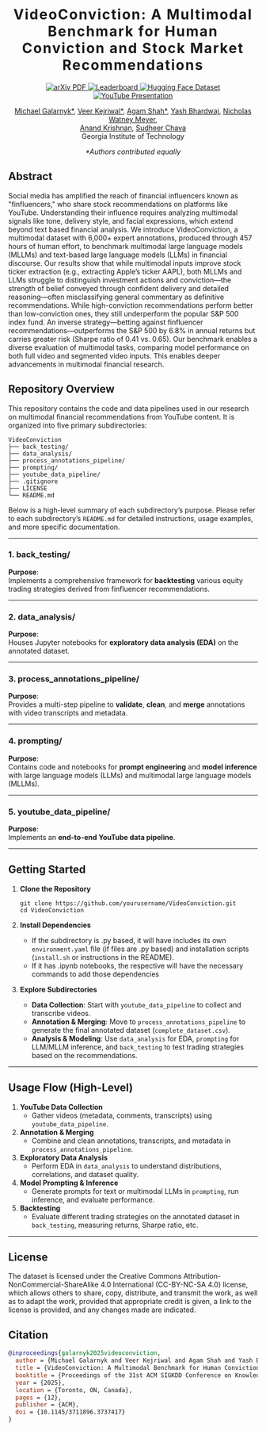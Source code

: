 <h1 align='center' style="text-align:center; font-weight:bold; font-size:2.0em;letter-spacing:2.0px;">
                VideoConviction: A Multimodal Benchmark for Human Conviction and Stock Market Recommendations</h1>                

<p align="center">
  <a href="https://arxiv.org/abs/2502.02696">
    <img src="https://img.shields.io/badge/arXiv-2502.02696-b31b1b" alt="arXiv PDF">
  </a>
  <a href="https://huggingface.co/spaces/gtfintechlab/VideoConvictionLeaderboard">
    <img src="https://img.shields.io/badge/Leaderboard-View-blueviolet?logo=ranking" alt="Leaderboard">
  </a>
  <a href="https://huggingface.co/datasets/gtfintechlab/VideoConviction">
    <img src="https://img.shields.io/badge/Dataset-HuggingFace-orange?logo=huggingface" alt="Hugging Face Dataset">
  </a>
  <a href="https://youtu.be/4tJTEmNbt-Y?si=NyUCWoTovQIhYZG5">
    <img src="https://img.shields.io/badge/Presentation-YouTube-red?logo=youtube" alt="YouTube Presentation">
  </a>
</p>

<p align="center">
  <a href="https://www.linkedin.com/in/michaelgalarnyk/">Michael Galarnyk*</a>,
  <a href="https://www.linkedin.com/in/veerkejriwal/">Veer Kejriwal*</a>,
  <a href="https://shahagam4.github.io/">Agam Shah*</a>,
  <a href="https://www.linkedin.com/in/yash-bhardwaj-tech/">Yash Bhardwaj</a>,
  <a href="https://www.linkedin.com/in/nicholaswatney/">Nicholas Watney Meyer</a>,<br/>
  <a href="https://www.linkedin.com/in/anandmkrishnan/">Anand Krishnan</a>,
  <a href="https://www.scheller.gatech.edu/directory/faculty/chava/index.html">Sudheer Chava</a><br/>
Georgia Institute of Technology<br/>
</p>

<p align="center"><em>*Authors contributed equally</em></p>


## Abstract

Social media has amplified the reach of financial influencers known as "finfluencers," who share stock recommendations on platforms like YouTube. Understanding their influence requires analyzing
multimodal signals like tone, delivery style, and facial expressions, which extend beyond text based financial analysis. We introduce VideoConviction, a multimodal dataset with 6,000+ expert annotations, produced through 457 hours of human effort, to benchmark multimodal large language models (MLLMs) and text-based large language models (LLMs) in financial discourse. Our results show that while multimodal inputs improve stock ticker extraction (e.g., extracting Apple’s ticker AAPL), both MLLMs and LLMs struggle to distinguish investment actions and conviction—the strength of belief conveyed through confident delivery and detailed reasoning—often misclassifying general commentary as definitive recommendations. While high-conviction recommendations perform better than low-conviction ones, they still underperform the popular S&P 500 index fund. An inverse strategy—betting against finfluencer recommendations—outperforms the S&P 500 by 6.8% in annual returns but carries greater risk (Sharpe ratio of 0.41 vs. 0.65). Our benchmark enables a diverse evaluation of multimodal tasks, comparing model performance on both full video and segmented video inputs. This enables deeper advancements in multimodal financial research. 

## Repository Overview
This repository contains the code and data pipelines used in our research on multimodal financial recommendations from YouTube content. It is organized into five primary subdirectories:

```
VideoConviction
├── back_testing/
├── data_analysis/
├── process_annotations_pipeline/
├── prompting/
├── youtube_data_pipeline/
├── .gitignore
├── LICENSE
└── README.md
```
Below is a high-level summary of each subdirectory’s purpose. Please refer to each subdirectory’s `README.md` for detailed instructions, usage examples, and more specific documentation.

----------

### 1. back_testing/

**Purpose**:  
Implements a comprehensive framework for **backtesting** various equity trading strategies derived from finfluencer recommendations.

----------

### 2. data_analysis/

**Purpose**:  
Houses Jupyter notebooks for **exploratory data analysis (EDA)** on the annotated dataset.

----------

### 3. process_annotations_pipeline/

**Purpose**:  
Provides a multi-step pipeline to **validate**, **clean**, and **merge** annotations with video transcripts and metadata.

----------

### 4. prompting/

**Purpose**:  
Contains code and notebooks for **prompt engineering** and **model inference** with large language models (LLMs) and multimodal large language models (MLLMs).

----------

### 5. youtube_data_pipeline/

**Purpose**:  
Implements an **end-to-end YouTube data pipeline**. 

----------

## Getting Started

1.  **Clone the Repository**
    
    ```
    git clone https://github.com/yourusername/VideoConviction.git
    cd VideoConviction
    ```
    
2.  **Install Dependencies**  
    - If the subdirectory is .py based, it will have includes its own `environment.yaml` file (if files are .py based) and installation scripts (`install.sh` or instructions in the README). 
    - If it has .ipynb notebooks, the respective will have the necessary commands to add those dependencies
4.  **Explore Subdirectories**
    -   **Data Collection**: Start with `youtube_data_pipeline` to collect and transcribe videos.
    -   **Annotation & Merging**: Move to `process_annotations_pipeline` to generate the final annotated dataset (`complete_dataset.csv`).
    -   **Analysis & Modeling**: Use `data_analysis` for EDA, `prompting` for LLM/MLLM inference, and `back_testing` to test trading strategies based on the recommendations.

----------

## Usage Flow (High-Level)

1.  **YouTube Data Collection**
    -   Gather videos (metadata, comments, transcripts) using `youtube_data_pipeline`.
2.  **Annotation & Merging**
    -   Combine and clean annotations, transcripts, and metadata in `process_annotations_pipeline`.
3.  **Exploratory Data Analysis**
    -   Perform EDA in `data_analysis` to understand distributions, correlations, and dataset quality.
4.  **Model Prompting & Inference**
    -   Generate prompts for text or multimodal LLMs in `prompting`, run inference, and evaluate performance.
5.  **Backtesting**
    -   Evaluate different trading strategies on the annotated dataset in `back_testing`, measuring returns, Sharpe ratio, etc.

----------

## License

The dataset is licensed under the Creative Commons Attribution-NonCommercial-ShareAlike 4.0 International (CC-BY-NC-SA 4.0) license, which allows others to share, copy, distribute, and transmit the work, as well as to adapt the work, provided that appropriate credit is given, a link to the license is provided, and any changes made are indicated.

## Citation

```bibtex
@inproceedings{galarnyk2025videoconviction,
  author = {Michael Galarnyk and Veer Kejriwal and Agam Shah and Yash Bhardwaj and Nicholas Watney Meyer and Anand Krishnan and Sudheer Chava},
  title = {VideoConviction: A Multimodal Benchmark for Human Conviction and Stock Market Recommendations},
  booktitle = {Proceedings of the 31st ACM SIGKDD Conference on Knowledge Discovery and Data Mining V.2 (KDD '25)},
  year = {2025},
  location = {Toronto, ON, Canada},
  pages = {12},
  publisher = {ACM},
  doi = {10.1145/3711896.3737417}
}
```


